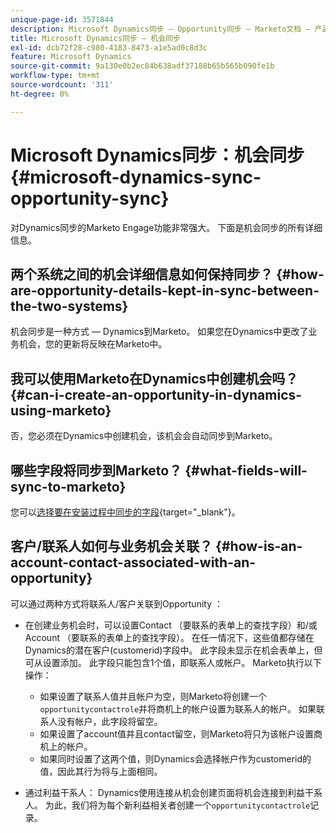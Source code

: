 ```yaml
---
unique-page-id: 3571844
description: Microsoft Dynamics同步 — Opportunity同步 — Marketo文档 — 产品文档
title: Microsoft Dynamics同步 — 机会同步
exl-id: dcb72f28-c980-4183-8473-a1e5ad0c8d3c
feature: Microsoft Dynamics
source-git-commit: 9a130e0b2ec84b638adf37188b65b565b090fe1b
workflow-type: tm+mt
source-wordcount: '311'
ht-degree: 0%

---
```


# Microsoft Dynamics同步：机会同步 {#microsoft-dynamics-sync-opportunity-sync}

对Dynamics同步的Marketo Engage功能非常强大。 下面是机会同步的所有详细信息。

## 两个系统之间的机会详细信息如何保持同步？ {#how-are-opportunity-details-kept-in-sync-between-the-two-systems}

机会同步是一种方式 — Dynamics到Marketo。 如果您在Dynamics中更改了业务机会，您的更新将反映在Marketo中。

## 我可以使用Marketo在Dynamics中创建机会吗？ {#can-i-create-an-opportunity-in-dynamics-using-marketo}

否，您必须在Dynamics中创建机会，该机会会自动同步到Marketo。

## 哪些字段将同步到Marketo？ {#what-fields-will-sync-to-marketo}

您可以[选择要在安装过程中同步的字段](/help/marketo/product-docs/crm-sync/microsoft-dynamics-sync/sync-setup/microsoft-dynamics-365-with-ropc-connection/step-4-of-4-connect.md#select-fields-to-sync){target="_blank"}。

## 客户/联系人如何与业务机会关联？ {#how-is-an-account-contact-associated-with-an-opportunity}

可以通过两种方式将联系人/客户关联到Opportunity ：

* 在创建业务机会时，可以设置Contact （要联系的表单上的查找字段）和/或Account （要联系的表单上的查找字段）。 在任一情况下，这些值都存储在Dynamics的潜在客户(customerid)字段中。 此字段未显示在机会表单上，但可从设置添加。 此字段只能包含1个值，即联系人或帐户。 Marketo执行以下操作：

   * 如果设置了联系人值并且帐户为空，则Marketo将创建一个`opportunitycontactrole`并将商机上的帐户设置为联系人的帐户。 如果联系人没有帐户，此字段将留空。
   * 如果设置了account值并且contact留空，则Marketo将只为该帐户设置商机上的帐户。
   * 如果同时设置了这两个值，则Dynamics会选择帐户作为customerid的值，因此其行为将与上面相同。


* 通过利益干系人： Dynamics使用连接从机会创建页面将机会连接到利益干系人。 为此，我们将为每个新利益相关者创建一个`opportunitycontactrole`记录。
